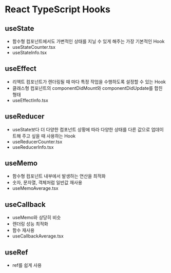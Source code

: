 # React TypeScript Hooks

## useState

- 함수형 컴포넌트에서도 가변적인 상태를 지닐 수 있게 해주는 가장 기본적인 Hook
- useStateCounter.tsx
- useStateInfo.tsx

## useEffect

- 리액트 컴포넌트가 렌더링될 때 마다 특정 작업을 수행하도록 설정할 수 있는 Hook
- 클래스형 컴포넌트의 componentDidMount와 componentDidUpdate를 합친 형태
- useEffectInfo.tsx

## useReducer

- useState보다 더 다양한 컴포넌트 상황에 따라 다양한 상태를 다른 값으로 업데이트해 주고 싶을 때 사용하는 Hook
- useReducerCounter.tsx
- useReducerInfo.tsx

## useMemo

- 함수형 컴포넌트 내부에서 발생하는 연산을 최적화
- 숫자, 문자열, 객체처럼 일반값 재사용
- useMemoAverage.tsx

## useCallback

- useMemo와 상당히 비슷
- 렌더링 성능 최적화
- 함수 재사용
- useCallbackAverage.tsx

## useRef

- ref를 쉽게 사용
